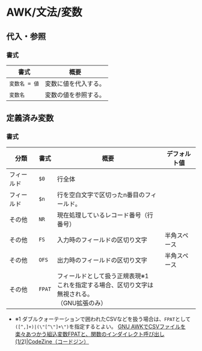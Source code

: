 # AWK/文法/変数

## 代入・参照

### 書式

| 書式          | 概要                 |
| ------------- | -------------------- |
| `変数名 = 値` | 変数に値を代入する。 |
| `変数名`      | 変数の値を参照する。 |

## 定義済み変数

### 書式

| 分類       | 書式   | 概要                                                         | デフォルト値 |
| ---------- | ------ | ------------------------------------------------------------ | ------------ |
| フィールド | `$0`   | 行全体                                                       |              |
| フィールド | `$n`   | 行を空白文字で区切ったn番目のフィールド。                    |              |
| その他     | `NR`   | 現在処理しているレコード番号（行番号）                       |              |
| その他     | `FS`   | 入力時のフィールドの区切り文字                               | 半角スペース |
| その他     | `OFS`  | 出力時のフィールドの区切り文字                               | 半角スペース |
| その他     | `FPAT` | フィールドとして扱う正規表現※1<br />これを指定する場合、区切り文字は無視される。<br />（GNU拡張のみ） |              |

- ※1 ダブルクォーテーションで囲われたCSVなどを扱う場合は、`FPAT`として`([^,]+)|(\"[^\"]+\")`を指定するとよい。
  [GNU AWKでCSVファイルを楽々あつかう組込変数FPATと、関数のインダイレクト呼び出し (1/2)|CodeZine（コードジン）](https://codezine.jp/article/detail/8323)
